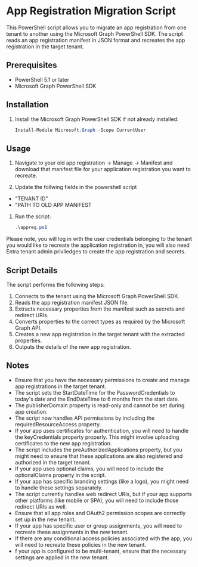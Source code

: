 # App Registration Migration Script

This PowerShell script allows you to migrate an app registration from one tenant to another using the Microsoft Graph PowerShell SDK. The script reads an app registration manifest in JSON format and recreates the app registration in the target tenant.

## Prerequisites

- PowerShell 5.1 or later
- Microsoft Graph PowerShell SDK

## Installation

1. Install the Microsoft Graph PowerShell SDK if not already installed:
    ```powershell
    Install-Module Microsoft.Graph -Scope CurrentUser
    ```

## Usage

1. Navigate to your old app registration -> Manage -> Manifest and download that manifest file for your application registration you want to recreate.
   
1. Update the follwing fields in the powershell script
 - "TENANT ID"
 - "PATH TO OLD APP MANIFEST

1. Run the script:
    ```powershell
    .\appreg.ps1
    ```
Please note, you will log in with the user credentials belonging to the tenant you would like to recreate the application registration in, you will also need Entra tenant admin priviledges to create the app registration and secrets.

## Script Details

The script performs the following steps:

1. Connects to the tenant using the Microsoft Graph PowerShell SDK.
1. Reads the app registration manifest JSON file.
1. Extracts necessary properties from the manifest such as secrets and redirect URIs.
1. Converts properties to the correct types as required by the Microsoft Graph API.
1. Creates a new app registration in the target tenant with the extracted properties.
1. Outputs the details of the new app registration.

## Notes
- Ensure that you have the necessary permissions to create and manage app registrations in the target tenant.
- The script sets the StartDateTime for the PasswordCredentials to today's date and the EndDateTime to 6 months from the start date.
- The publisherDomain property is read-only and cannot be set during app creation.
- The script now handles API permissions by including the requiredResourceAccess property.
- If your app uses certificates for authentication, you will need to handle the keyCredentials property properly. This might involve uploading certificates to the new app registration.
- The script includes the preAuthorizedApplications property, but you might need to ensure that these applications are also registered and authorized in the target tenant.
- If your app uses optional claims, you will need to include the optionalClaims property in the script.
- If your app has specific branding settings (like a logo), you might need to handle these settings separately.
- The script currently handles web redirect URIs, but if your app supports other platforms (like mobile or SPA), you will need to include those redirect URIs as well.
- Ensure that all app roles and OAuth2 permission scopes are correctly set up in the new tenant.
- If your app has specific user or group assignments, you will need to recreate these assignments in the new tenant.
- If there are any conditional access policies associated with the app, you will need to recreate these policies in the new tenant.
- f your app is configured to be multi-tenant, ensure that the necessary settings are applied in the new tenant.

